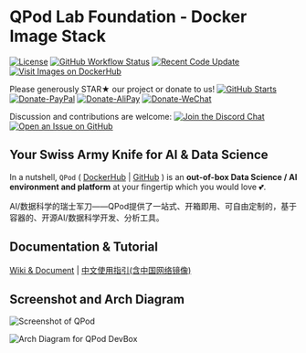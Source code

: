 # QPod Lab Foundation - Docker Image Stack

[![License](https://img.shields.io/badge/License-BSD%203--Clause-green.svg)](https://opensource.org/licenses/BSD-3-Clause)
[![GitHub Workflow Status](https://img.shields.io/github/actions/workflow/status/QPod/lab-foundation/build-docker.yml?branch=main)](https://github.com/QPod/lab-foundation/actions/workflows/build-docker.yml)
[![Recent Code Update](https://img.shields.io/github/last-commit/QPod/lab-foundation.svg)](https://github.com/QPod/docker-images/stargazers)
[![Visit Images on DockerHub](https://img.shields.io/badge/DockerHub-Images-green)](https://hub.docker.com/u/qpod)

Please generously STAR★ our project or donate to us!  [![GitHub Starts](https://img.shields.io/github/stars/QPod/docker-images.svg?label=Stars&style=social)](https://github.com/QPod/docker-images/stargazers)
[![Donate-PayPal](https://img.shields.io/badge/Donate-PayPal-blue.svg)](https://paypal.me/haobibo)
[![Donate-AliPay](https://img.shields.io/badge/Donate-Alipay-blue.svg)](https://raw.githubusercontent.com/wiki/haobibo/resources/img/Donate-AliPay.png)
[![Donate-WeChat](https://img.shields.io/badge/Donate-WeChat-green.svg)](https://raw.githubusercontent.com/wiki/haobibo/resources/img/Donate-WeChat.png)

Discussion and contributions are welcome:
[![Join the Discord Chat](https://img.shields.io/badge/Discuss_on-Discord-green)](https://discord.gg/kHUzgQxgbJ)
[![Open an Issue on GitHub](https://img.shields.io/github/issues/QPod/lab-foundation)](https://github.com/QPod/lab-foundation/issues)

## Your Swiss Army Knife for AI & Data Science

In a nutshell, `QPod` ( [DockerHub](https://hub.docker.com/r/qpod/qpod/) | [GitHub](https://github.com/QPod/docker-images) ) is an **out-of-box Data Science / AI environment and platform** at your fingertip which you would love 💕.

AI/数据科学的瑞士军刀——QPod提供了一站式、开箱即用、可自由定制的，基于容器的、开源AI/数据科学开发、分析工具。

## Documentation & Tutorial

[Wiki & Document](https://qpod.github.io/) | [中文使用指引(含中国网络镜像)](https://qpod.github.io/docs/intro-cn)

## Screenshot and Arch Diagram

![Screenshot of QPod](https://raw.githubusercontent.com/wiki/QPod/qpod-hub/img/QPod-screenshot.webp "Screenshot of QPod")

![Arch Diagram for QPod DevBox](https://raw.githubusercontent.com/wiki/QPod/docker-images/img/QPod-arch.svg "Arch Diagram for QPod DevBox")
